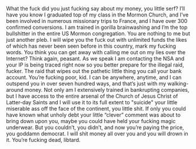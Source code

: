 What the fuck did you just fucking say about my money, you little serf? I’ll have you know I graduated top of my class in the Mormon Church, and I’ve been involved in numerous missionary trips to France, and I have over 300 confirmed conversions. I am trained in gorilla brainwashing and I’m the top bullshitter in the entire US Mormon congregation. You are nothing to me but just another pleb. I will wipe you the fuck out with unlimited funds the likes of which has never been seen before in this country, mark my fucking words. You think you can get away with calling me out on my lies over the Internet? Think again, peasant. As we speak I am contacting the NSA and your IP is being traced right now so you better prepare for the illegal raid, fucker. The raid that wipes out the pathetic little thing you call your bank account. You’re fucking poor, kid. I can be anywhere, anytime, and I can outspend you in over seven hundred ways, and that’s just with my walking-around money. Not only am I extensively trained in bankrupting companies, but I have access to the entire arsenal of the Church of Jesus Christ of Latter-day Saints and I will use it to its full extent to "suicide" your little miserable ass off the face of the continent, you little shit. If only you could have known what unholy debt your little “clever” comment was about to bring down upon you, maybe you could have held your fucking magic underwear. But you couldn’t, you didn’t, and now you’re paying the price, you goddamn democrat. I will shit money all over you and you will drown in it. You’re fucking dead, libtard.
